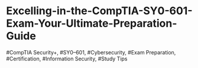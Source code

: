 # Excelling-in-the-CompTIA-SY0-601-Exam-Your-Ultimate-Preparation-Guide
#CompTIA Security+, #SY0–601, #Cybersecurity, #Exam Preparation, #Certification, #Information Security, #Study Tips
